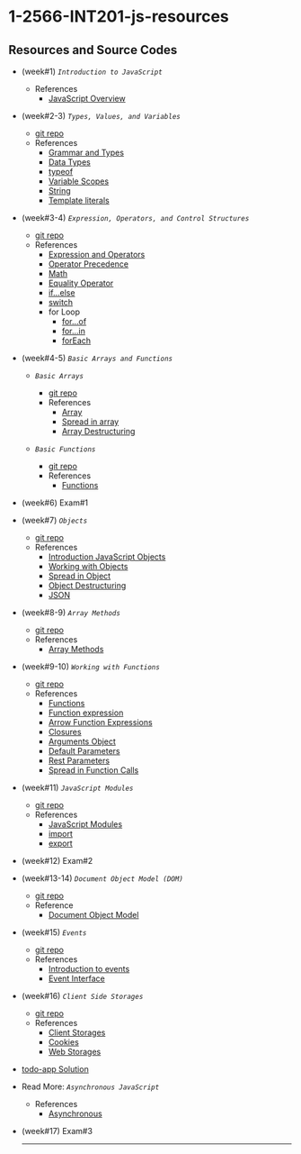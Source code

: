 # 1-2566-INT201-js-resources

## Resources and Source Codes

- (week#1) _`Introduction to JavaScript`_

  - References
    - [JavaScript Overview](https://developer.mozilla.org/en-US/docs/Web/JavaScript)

- (week#2-3) _`Types, Values, and Variables`_

  - [git repo](https://github.com/umaporn-sup/1-2566-INT201-types-variables.git)
  - References
    - [Grammar and Types](https://developer.mozilla.org/en-US/docs/Web/JavaScript/Guide/Grammar_and_Types)
    - [Data Types](https://developer.mozilla.org/en-US/docs/Web/JavaScript/Data_structures)
    - [typeof](https://developer.mozilla.org/en-US/docs/Web/JavaScript/Reference/Operators/typeof)
    - [Variable Scopes](https://www.w3schools.com/js/js_scope.asp)
    - [String](https://developer.mozilla.org/en-US/docs/Web/JavaScript/Reference/Global_Objects/String)
    - [Template literals](https://developer.mozilla.org/en-US/docs/Web/JavaScript/Reference/Template_literals)

- (week#3-4) _`Expression, Operators, and Control Structures`_

  - [git repo](https://github.com/umaporn-sup/1-2566-INT201-expressions-ctrlstructures.git)
  - References
    - [Expression and Operators](https://developer.mozilla.org/en-US/docs/Web/JavaScript/Guide/Expressions_and_Operators)
    - [Operator Precedence](https://developer.mozilla.org/en-US/docs/Web/JavaScript/Reference/Operators/Operator_Precedence)
    - [Math](https://developer.mozilla.org/en-US/docs/Web/JavaScript/Reference/Global_Objects/Math)
    - [Equality Operator](https://developer.mozilla.org/en-US/docs/Web/JavaScript/Reference/Operators/Equality)
    - [if...else](https://developer.mozilla.org/en-US/docs/Web/JavaScript/Reference/Statements/if...else)
    - [switch](https://developer.mozilla.org/en-US/docs/Web/JavaScript/Reference/Statements/switch)
    - for Loop
      - [for...of](https://developer.mozilla.org/en-US/docs/Web/JavaScript/Reference/Statements/for...of)
      - [for...in](https://developer.mozilla.org/en-US/docs/Web/JavaScript/Reference/Statements/for...in)
      - [forEach](https://developer.mozilla.org/en-US/docs/Web/JavaScript/Reference/Global_Objects/Array/forEach)

- (week#4-5) _`Basic Arrays and Functions`_

  - _`Basic Arrays`_

    - [git repo](https://github.com/umaporn-sup/1-2566-INT201-basic-array.git)
    - References
      - [Array](https://developer.mozilla.org/en-US/docs/Web/JavaScript/Reference/Global_Objects/Array)
      - [Spread in array](https://developer.mozilla.org/en-US/docs/Web/JavaScript/Reference/Operators/Spread_syntax#spread_in_array_literals)
      - [Array Destructuring](https://developer.mozilla.org/en-US/docs/Web/JavaScript/Reference/Operators/Destructuring_assignment#array_destructuring)

  - _`Basic Functions`_
    - [git repo](https://github.com/umaporn-sup/1-2566-INT201-basic-function.git)
    - References
      - [Functions](https://developer.mozilla.org/en-US/docs/Web/JavaScript/Guide/Functions)

- (week#6) Exam#1

- (week#7) _`Objects`_

  - [git repo](https://github.com/umaporn-sup/1-2566-INT201-basic-array.git)
  - References
    - [Introduction JavaScript Objects](https://developer.mozilla.org/en-US/docs/Learn/JavaScript/Objects)
    - [Working with Objects](https://developer.mozilla.org/en-US/docs/Web/JavaScript/Guide/Working_with_Objects)
    - [Spread in Object](https://developer.mozilla.org/en-US/docs/Web/JavaScript/Reference/Operators/Spread_syntax#spread_in_object_literals)
    - [Object Destructuring](https://developer.mozilla.org/en-US/docs/Web/JavaScript/Reference/Operators/Destructuring_assignment#object_destructuring)
    - [JSON](https://developer.mozilla.org/en-US/docs/Learn/JavaScript/Objects/JSON)

- (week#8-9) _`Array Methods`_

  - [git repo](https://github.com/umaporn-sup/1-2566-INT201-array-methods.git)
  - References
    - [Array Methods](https://developer.mozilla.org/en-US/docs/Web/JavaScript/Reference/Global_Objects/Array#instance_methods)

- (week#9-10) _`Working with Functions`_

  - [git repo](https://github.com/umaporn-sup/1-2566-INT201-working-functions.git)
  - References
    - [Functions](https://developer.mozilla.org/en-US/docs/Web/JavaScript/Guide/Functions)
    - [Function expression](https://developer.mozilla.org/en-US/docs/Web/JavaScript/Reference/Operators/function)
    - [Arrow Function Expressions](https://developer.mozilla.org/en-US/docs/Web/JavaScript/Reference/Functions/Arrow_functions)
    - [Closures](https://developer.mozilla.org/en-US/docs/Web/JavaScript/Closures)
    - [Arguments Object](https://developer.mozilla.org/en-US/docs/Web/JavaScript/Reference/Functions/arguments)
    - [Default Parameters](https://developer.mozilla.org/en-US/docs/Web/JavaScript/Reference/Functions/Default_parameters)
    - [Rest Parameters](https://developer.mozilla.org/en-US/docs/Web/JavaScript/Reference/Functions/rest_parameters)
    - [Spread in Function Calls](https://developer.mozilla.org/en-US/docs/Web/JavaScript/Reference/Operators/Spread_syntax#spread_in_function_calls)

- (week#11) _`JavaScript Modules`_

  - [git repo](https://github.com/umaporn-sup/1-2566-js-modules.git)
  - References
    - [JavaScript Modules](https://developer.mozilla.org/en-US/docs/Web/JavaScript/Guide/Modules)
    - [import](https://developer.mozilla.org/en-US/docs/Web/JavaScript/Reference/Statements/import)
    - [export](https://developer.mozilla.org/en-US/docs/web/javascript/reference/statements/export)

- (week#12) Exam#2

- (week#13-14) _`Document Object Model (DOM)`_

  - [git repo](https://github.com/umaporn-sup/1-2566-INT201-DOM.git)
  - Reference
    - [Document Object Model](https://developer.mozilla.org/en-US/docs/Web/API/Document_Object_Model/Introduction)

- (week#15) _`Events`_

  - [git repo](https://github.com/umaporn-sup/1-2566-INT201-events.git)
  - References
    - [Introduction to events](https://developer.mozilla.org/en-US/docs/Learn/JavaScript/Building_blocks/Events)
    - [Event Interface](https://developer.mozilla.org/en-US/docs/Web/API/Event)

- (week#16) _`Client Side Storages`_

  - [git repo](https://github.com/umaporn-sup/1-2566-INT201-client-storages.git)
  - References
    - [Client Storages](https://developer.mozilla.org/en-US/docs/Learn/JavaScript/Client-side_web_APIs/Client-side_storage)
    - [Cookies](https://developer.mozilla.org/en-US/docs/Web/API/Document/cookie)
    - [Web Storages](https://developer.mozilla.org/en-US/docs/Web/API/Web_Storage_API)

- [todo-app Solution](https://github.com/umaporn-sup/todo-app.git)

- Read More: _`Asynchronous JavaScript`_

  - References
    - [Asynchronous](https://developer.mozilla.org/en-US/docs/Learn/JavaScript/Asynchronous/Introducing)

- (week#17) Exam#3

  <hr/>
